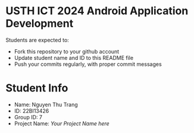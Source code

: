 USTH ICT 2024 Android Application Development
=====================================================

Students are expected to:

* Fork this repository to your github account
* Update student name and ID to this README file
* Push your commits regularly, with proper commit messages

Student Info
=======================

* Name: Nguyen Thu Trang
* ID: 22BI13426
* Group ID: 7
* Project Name: *Your Project Name here*
